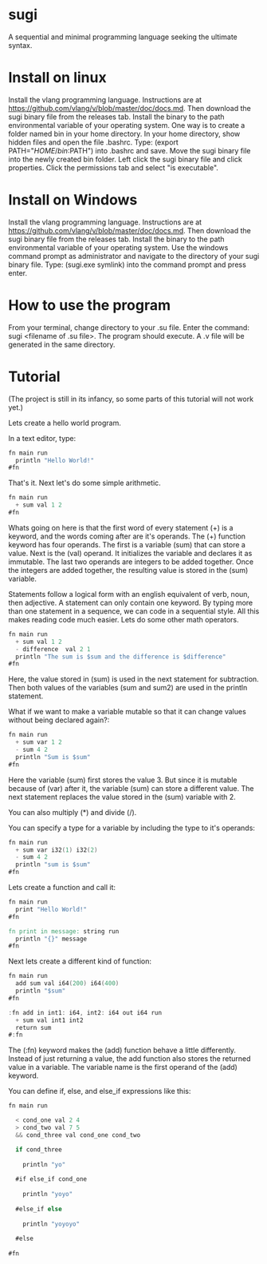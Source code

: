 # sugi
A sequential and minimal programming language seeking the ultimate syntax.

# Install on linux
Install the vlang programming language. Instructions are at https://github.com/vlang/v/blob/master/doc/docs.md.
Then download the sugi binary file from the releases tab.
Install the binary to the path environmental variable of your operating system.
One way is to create a folder named bin in your home directory.
In your home directory, show hidden files and open the file .bashrc.
Type: (export PATH="$HOME/bin:$PATH") into .bashrc and save.
Move the sugi binary file into the newly created bin folder.
Left click the sugi binary file and click properties.
Click the permissions tab and select "is executable".

# Install on Windows
Install the vlang programming language. Instructions are at https://github.com/vlang/v/blob/master/doc/docs.md.
Then download the sugi binary file from the releases tab.
Install the binary to the path environmental variable of your operating system.
Use the windows command prompt as administrator and navigate to the directory of your sugi binary file.
Type: (sugi.exe symlink) into the command prompt and press enter.

# How to use the program
From your terminal, change directory to your .su file.
Enter the command: sugi <filename of .su file>.
The program should execute.
A .v file will be generated in the same directory.

# Tutorial

(The project is still in its infancy, so some parts of this tutorial will not work yet.)
  
Lets create a hello world program.

In a text editor, type: 

```v
fn main run
  println "Hello World!"
#fn
```

That's it. Next let's do some simple arithmetic. 

```v
fn main run
  + sum val 1 2
#fn
```
Whats going on here is that the first word of every statement (+) is a keyword, and the words coming after are it's operands. The (+) function keyword has four operands. The first is a variable (sum) that can store a value. Next is the (val) operand. It initializes the variable and declares it as immutable. The last two operands are integers to be added together. Once the integers are added together, the resulting value is stored in the (sum) variable.

Statements follow a logical form with an english equivalent of verb, noun, then adjective. A statement can only contain one keyword. By typing more than one statement in a sequence, we can code in a sequential style. All this makes reading code much easier. Lets do some other math operators.

```v
fn main run
  + sum val 1 2
  - difference  val 2 1
  println "The sum is $sum and the difference is $difference"
#fn
```
Here, the value stored in (sum) is used in the next statement for subtraction. Then both values of the variables (sum and sum2) are used in the println statement.

What if we want to make a variable mutable so that it can change values without being declared again?:

```v
fn main run
  + sum var 1 2
  - sum 4 2
  println "Sum is $sum"
#fn
```

Here the variable (sum) first stores the value 3. But since it is mutable because of (var) after it, the variable (sum) can store a different value. The next statement replaces the value stored in the (sum) variable with 2.

You can also multiply (*) and divide (/).

You can specify a type for a variable by including the type to it's operands:

```v
fn main run
  + sum var i32(1) i32(2)
  - sum 4 2
  println "sum is $sum"
#fn
```

Lets create a function and call it:

```v
fn main run
  print "Hello World!"
#fn

fn print in message: string run
  println "{}" message
#fn
```

Next lets create a different kind of function:

```v
fn main run
  add sum val i64(200) i64(400)
  println "$sum"
#fn

:fn add in int1: i64, int2: i64 out i64 run
  + sum val int1 int2
  return sum
#:fn
```

The (:fn) keyword makes the (add) function behave a little differently. Instead of just returning a value, the add function also stores the returned value in a variable. The variable name is the first operand of the (add) keyword.

You can define if, else, and else_if expressions like this:

```v
fn main run

  < cond_one val 2 4
  > cond_two val 7 5
  && cond_three val cond_one cond_two

  if cond_three
    
    println "yo"
    
  #if else_if cond_one
    
    println "yoyo"
    
  #else_if else
    
    println "yoyoyo"
    
  #else
    
#fn
```
